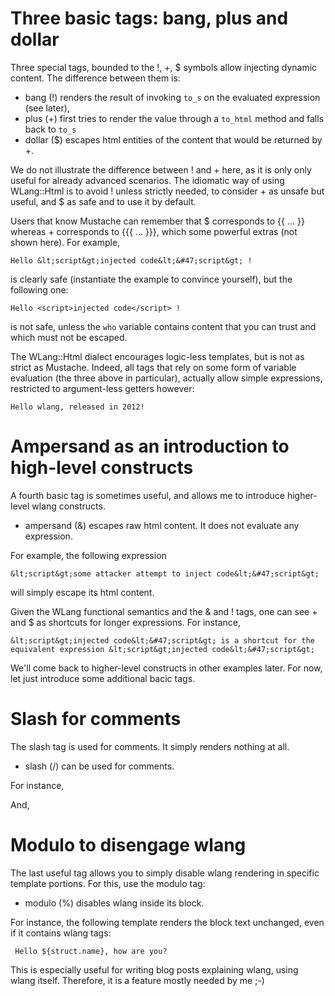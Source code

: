 # Three basic tags: bang, plus and dollar

Three special tags, bounded to the !, +, $ symbols allow injecting dynamic content. The difference between them is:

* bang   (!) renders the result of invoking `to_s` on the evaluated expression (see later),
* plus   (+) first tries to render the value through a `to_html` method and falls back to `to_s`
* dollar ($) escapes html entities of the content that would be returned by +.

We do not illustrate the difference between ! and + here, as it is only only useful for already advanced scenarios. The idiomatic way of using WLang::Html is to avoid ! unless strictly needed, to consider + as unsafe but useful, and $ as safe and to use it by default.

Users that know Mustache can remember that $ corresponds to {{ ... }} whereas + corresponds to {{{ ... }}}, which some powerful extras (not shown here). For example,

    Hello &lt;script&gt;injected code&lt;&#47;script&gt; !

is clearly safe (instantiate the example to convince yourself), but the following one:

    Hello <script>injected code</script> !

is not safe, unless the `who` variable contains content that you can trust and which must not be escaped.

The WLang::Html dialect encourages logic-less templates, but is not as strict as Mustache.  Indeed, all tags that rely on some form of variable evaluation (the three above in particular), actually allow simple expressions, restricted to argument-less getters however:

    Hello wlang, released in 2012!

# Ampersand as an introduction to high-level constructs

A fourth basic tag is sometimes useful, and allows me to introduce higher-level wlang constructs.

* ampersand (&) escapes raw html content. It does not evaluate any expression.

For example, the following expression

    &lt;script&gt;some attacker attempt to inject code&lt;&#47;script&gt;

will simply escape its html content.

Given the WLang functional semantics and the & and ! tags, one can see + and $ as shortcuts for longer expressions. For instance,

    &lt;script&gt;injected code&lt;&#47;script&gt; is a shortcut for the equivalent expression &lt;script&gt;injected code&lt;&#47;script&gt;

We'll come back to higher-level constructs in other examples later. For now, let just introduce some additional bacic tags.

# Slash for comments

The slash tag is used for comments. It simply renders nothing at all.

* slash (/) can be used for comments.

For instance,

    

And,

# Modulo to disengage wlang

The last useful tag allows you to simply disable wlang rendering in specific template portions. For this, use the modulo tag:

* modulo (%) disables wlang inside its block.

For instance, the following template renders the block text unchanged, even if it contains wlang tags:

     Hello ${struct.name}, how are you? 

This is especially useful for writing blog posts explaining wlang, using wlang itself. Therefore, it is a feature mostly needed by me ;-)
